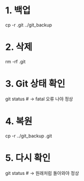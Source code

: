 # 1. 백업
cp -r .git ../git_backup

# 2. 삭제
rm -rf .git

# 3. Git 상태 확인
git status    # → fatal 오류 나야 정상

# 4. 복원
cp -r ../git_backup .git

# 5. 다시 확인
git status    # → 원래처럼 돌아와야 정상
